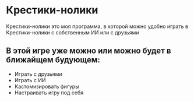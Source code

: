 # Крестики-нолики
Крестики-нолики это моя программа, в которой можно удобно играть в Крестики-нолики с собственным ИИ или с друзьями
## В этой игре уже можно или можно будет в ближайщем будующем:
- Играть с друзьями
- Играть с ИИ
- Кастомизировать фигуры
- Настраивать игру под себя
